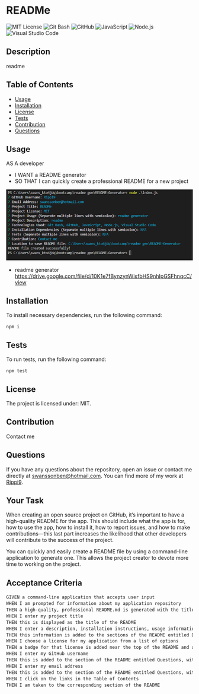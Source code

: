 
# READMe
![MIT License](https://img.shields.io/badge/license-MIT-blue.svg)
![Git Bash](https://img.shields.io/badge/GIT%20Bash-E44C30?style=for-the-badge&logo=git&logoColor=white)
![GitHub](https://img.shields.io/badge/GitHub-100000?style=for-the-badge&logo=github&logoColor=white)
![JavaScript](https://img.shields.io/badge/javascript-%23323330.svg?style=for-the-badge&logo=javascript&logoColor=%23F7DF1E)
![Node.js](https://img.shields.io/badge/Node.js-43853D?style=for-the-badge&logo=node.js&logoColor=white)
![Visual Studio Code](https://img.shields.io/badge/Visual%20Studio%20Code-0078d7.svg?style=for-the-badge&logo=visual-studio-code&logoColor=white)
## Description
readme
## Table of Contents
* [Usage](#usage)
* [Installation](#installation)
* [License](#license)
* [Tests](#tests)
* [Contribution](#contribution)
* [Questions](#questions)
## Usage

AS A developer 
* I WANT a README generator
* SO THAT I can quickly create a professional README for a new project

![READMe file screenshot](./assets/Screenshot%202023-02-19%20214748.png)
- readme generator
https://drive.google.com/file/d/10K1e7fBynzynWisfbHS9nhIpGSFhnqcC/view 

## Installation
To install necessary dependencies, run the following command:
```
npm i
```
## Tests
To run tests, run the following command:
```
npm test
```
## License
The project is licensed under: MIT.
## Contribution
Contact me
## Questions
If you have any questions about the repository, open an issue or contact me directly at swanssonben@hotmail.com. You can find more of my work at [Rippi9](https://github.com//Rippi9).


## Your Task

When creating an open source project on GitHub, it’s important to have a high-quality README for the app. This should include what the app is for, how to use the app, how to install it, how to report issues, and how to make contributions&mdash;this last part increases the likelihood that other developers will contribute to the success of the project. 

You can quickly and easily create a README file by using a command-line application to generate one. This allows the project creator to devote more time to working on the project.

## Acceptance Criteria

```md
GIVEN a command-line application that accepts user input
WHEN I am prompted for information about my application repository
THEN a high-quality, professional README.md is generated with the title of my project and sections entitled Description, Table of Contents, Installation, Usage, License, Contributing, Tests, and Questions
WHEN I enter my project title
THEN this is displayed as the title of the README
WHEN I enter a description, installation instructions, usage information, contribution guidelines, and test instructions
THEN this information is added to the sections of the README entitled Description, Installation, Usage, Contributing, and Tests
WHEN I choose a license for my application from a list of options
THEN a badge for that license is added near the top of the README and a notice is added to the section of the README entitled License that explains which license the application is covered under
WHEN I enter my GitHub username
THEN this is added to the section of the README entitled Questions, with a link to my GitHub profile
WHEN I enter my email address
THEN this is added to the section of the README entitled Questions, with instructions on how to reach me with additional questions
WHEN I click on the links in the Table of Contents
THEN I am taken to the corresponding section of the README
```


